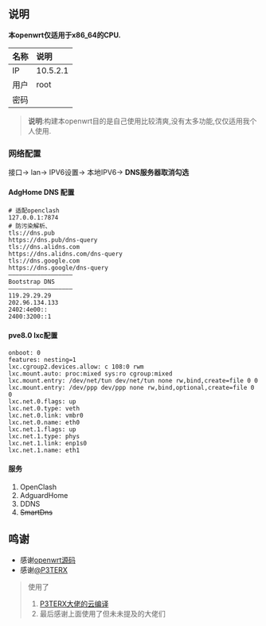 ## 说明

**本openwrt仅适用于x86_64的CPU.**

  |名称 |说明 |
  |:----|:----|
  |IP| 10.5.2.1|
  |用户| root|
  |密码||

> **说明**:构建本openwrt目的是自己使用比较清爽,没有太多功能,仅仅适用我个人使用.

### 网络配置
接口-> lan-> IPV6设置-> 本地IPV6-> **DNS服务器取消勾选**

#### AdgHome DNS 配置
```
# 适配openclash
127.0.0.1:7874
# 防污染解析、
tls://dns.pub
https://dns.pub/dns-query
tls://dns.alidns.com
https://dns.alidns.com/dns-query
tls://dns.google.com
https://dns.google/dns-query
——————————————————
Bootstrap DNS
——————————————————
119.29.29.29
202.96.134.133
2402:4e00::
2400:3200::1
```

#### pve8.0 lxc配置
```
onboot: 0
features: nesting=1
lxc.cgroup2.devices.allow: c 108:0 rwm
lxc.mount.auto: proc:mixed sys:ro cgroup:mixed
lxc.mount.entry: /dev/net/tun dev/net/tun none rw,bind,create=file 0 0
lxc.mount.entry: /dev/ppp dev/ppp none rw,bind,optional,create=file 0 0
lxc.net.0.flags: up
lxc.net.0.type: veth
lxc.net.0.link: vmbr0
lxc.net.0.name: eth0
lxc.net.1.flags: up
lxc.net.1.type: phys
lxc.net.1.link: enp1s0
lxc.net.1.name: eth1
```

#### 服务
  1. OpenClash
  2. AdguardHome
  3. DDNS
  4. ~~SmartDns~~

## 鸣谢

- 感谢[openwrt源码](https://github.com/openwrt/openwrt)
- 感谢[@P3TERX](https://github.com/P3TERX)

> 使用了
> 
>   1. [P3TERX大佬的云编译](https://github.com/P3TERX/Actions-OpenWrt)
>   2. 最后感谢上面使用了但未未提及的大佬们


